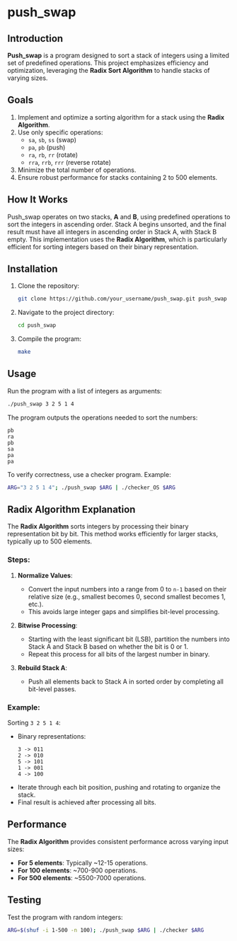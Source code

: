 # push_swap

## Introduction
**Push_swap** is a program designed to sort a stack of integers using a limited set of predefined operations. This project emphasizes efficiency and optimization, leveraging the **Radix Sort Algorithm** to handle stacks of varying sizes.

## Goals
1. Implement and optimize a sorting algorithm for a stack using the **Radix Algorithm**.
2. Use only specific operations:
   - `sa`, `sb`, `ss` (swap)
   - `pa`, `pb` (push)
   - `ra`, `rb`, `rr` (rotate)
   - `rra`, `rrb`, `rrr` (reverse rotate)
3. Minimize the total number of operations.
4. Ensure robust performance for stacks containing 2 to 500 elements.

## How It Works
Push_swap operates on two stacks, **A** and **B**, using predefined operations to sort the integers in ascending order. Stack A begins unsorted, and the final result must have all integers in ascending order in Stack A, with Stack B empty.
This implementation uses the **Radix Algorithm**, which is particularly efficient for sorting integers based on their binary representation.

## Installation
1. Clone the repository:
   ```bash
   git clone https://github.com/your_username/push_swap.git push_swap
   ```
2. Navigate to the project directory:
   ```bash
   cd push_swap
   ```
3. Compile the program:
   ```bash
   make
   ```

## Usage
Run the program with a list of integers as arguments:

```bash
./push_swap 3 2 5 1 4
```

The program outputs the operations needed to sort the numbers:

```
pb
ra
pb
sa
pa
pa
```

To verify correctness, use a checker program. Example:

```bash
ARG="3 2 5 1 4"; ./push_swap $ARG | ./checker_OS $ARG
```

## Radix Algorithm Explanation
The **Radix Algorithm** sorts integers by processing their binary representation bit by bit. This method works efficiently for larger stacks, typically up to 500 elements.

### Steps:
1. **Normalize Values**:
   - Convert the input numbers into a range from 0 to `n-1` based on their relative size (e.g., smallest becomes 0, second smallest becomes 1, etc.).
   - This avoids large integer gaps and simplifies bit-level processing.

2. **Bitwise Processing**:
   - Starting with the least significant bit (LSB), partition the numbers into Stack A and Stack B based on whether the bit is 0 or 1.
   - Repeat this process for all bits of the largest number in binary.

3. **Rebuild Stack A**:
   - Push all elements back to Stack A in sorted order by completing all bit-level passes.

### Example:
Sorting `3 2 5 1 4`:
- Binary representations:  
  ```
  3 -> 011
  2 -> 010
  5 -> 101
  1 -> 001
  4 -> 100
  ```
- Iterate through each bit position, pushing and rotating to organize the stack.
- Final result is achieved after processing all bits.

## Performance

The **Radix Algorithm** provides consistent performance across varying input sizes:

- **For 5 elements**: Typically ~12-15 operations.
- **For 100 elements**: ~700-900 operations.
- **For 500 elements**: ~5500-7000 operations.

## Testing
Test the program with random integers:

```bash
ARG=$(shuf -i 1-500 -n 100); ./push_swap $ARG | ./checker $ARG
```
